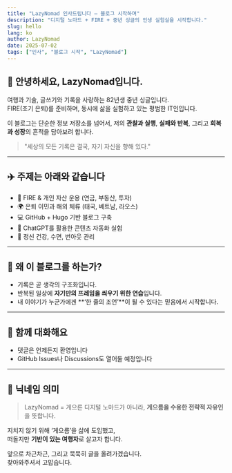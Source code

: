 ```yaml
---
title: "LazyNomad 인사드립니다 — 블로그 시작하며"
description: "디지털 노마드 + FIRE + 중년 싱글의 인생 실험실을 시작합니다."
slug: hello
lang: ko
author: LazyNomad
date: 2025-07-02
tags: ["인사", "블로그 시작", "LazyNomad"]
---
```


## 👋 안녕하세요, LazyNomad입니다.

여행과 기술, 글쓰기와 기록을 사랑하는 82년생 중년 싱글입니다.  
FIRE(조기 은퇴)를 준비하며, 동시에 삶을 실험하고 있는 평범한 IT인입니다.

이 블로그는 단순한 정보 저장소를 넘어서, 저의 **관찰과 실행**, **실패와 반복**, 그리고 **회복과 성장**의 흔적을 담아보려 합니다.

> "세상의 모든 기록은 결국, 자기 자신을 향해 있다."

---

## ✈️ 주제는 아래와 같습니다

- 💸 FIRE & 개인 자산 운용 (연금, 부동산, 투자)
- 🌍 은퇴 이민과 해외 체류 (태국, 베트남, 라오스)
- 💻 GitHub + Hugo 기반 블로그 구축
- 🤖 ChatGPT를 활용한 콘텐츠 자동화 실험
- 🧠 정신 건강, 수면, 번아웃 관리

---

## 🧭 왜 이 블로그를 하는가?

- 기록은 곧 생각의 구조화입니다.
- 반복된 일상에 **자기만의 프레임을 씌우기 위한 연습**입니다.
- 내 이야기가 누군가에겐 **‘한 줄의 조언’**이 될 수 있다는 믿음에서 시작합니다.

---

## 💬 함께 대화해요

- 댓글은 언제든지 환영입니다
- GitHub Issues나 Discussions도 열어둘 예정입니다

---

## 🪪 닉네임 의미

> LazyNomad = 게으른 디지털 노마드가 아니라, **게으름을 수용한 전략적 자유인**을 뜻합니다.

지치지 않기 위해 ‘게으름’을 삶에 도입했고,  
떠돌지만 **기반이 있는 여행자**로 살고자 합니다.

앞으로 차근차근, 그리고 묵묵히 글을 올려가겠습니다.  
찾아와주셔서 고맙습니다.
